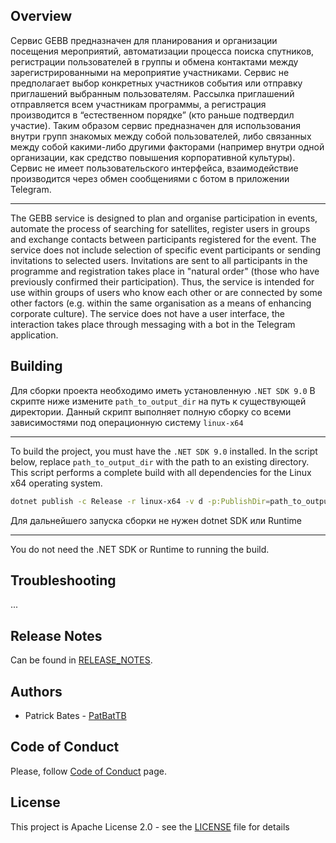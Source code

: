 ## Overview
Сервис GEBB предназначен для планирования и организации посещения мероприятий, автоматизации процесса поиска спутников, 
регистрации пользователей в группы и обмена контактами между зарегистрированными на мероприятие участниками.
Сервис не предполагает выбор конкретных участников события или отправку приглашений выбранным пользователям. 
Рассылка приглашений отправляется всем участникам программы, а регистрация производится в “естественном порядке” 
(кто раньше подтвердил участие). 
Таким образом сервис предназначен для использования внутри групп знакомых между собой пользователей, 
либо связанных между собой какими-либо другими факторами 
(например внутри одной организации, как средство повышения корпоративной культуры).
Сервис не имеет пользовательского интерфейса, 
взаимодействие производится через обмен сообщениями с ботом в приложении Telegram.
___
The GEBB service is designed to plan and organise participation in events, 
automate the process of searching for satellites, 
register users in groups and exchange contacts between participants registered for the event. 
The service does not include selection of specific event participants or sending invitations to selected users. 
Invitations are sent to all participants in the programme and registration takes place in "natural order" 
(those who have previously confirmed their participation). 
Thus, the service is intended for use within groups of users who know each other or are connected by some other factors 
(e.g. within the same organisation as a means of enhancing corporate culture). 
The service does not have a user interface, 
the interaction takes place through messaging with a bot in the Telegram application.

## Building

Для сборки проекта необходимо иметь установленную `.NET SDK 9.0`
В скрипте ниже измените `path_to_output_dir` на путь к существующей директории.
Данный скрипт выполняет полную сборку со всеми зависимостями под операционную систему `linux-x64`
___
To build the project, you must have the `.NET SDK 9.0` installed.
In the script below, replace `path_to_output_dir` with the path to an existing directory.
This script performs a complete build with all dependencies for the Linux x64 operating system.

```bash
dotnet publish -c Release -r linux-x64 -v d -p:PublishDir=path_to_output_dir,PublishSingleFile=true
```

Для дальнейшего запуска сборки не нужен dotnet SDK или Runtime
___
You do not need the .NET SDK or Runtime to running the build.


## Troubleshooting
...

## Release Notes
Can be found in [RELEASE_NOTES](RELEASE_NOTES.md).

## Authors
* Patrick Bates - [PatBatTB](https://github.com/PatBatTB)

## Code of Conduct
Please, follow [Code of Conduct](CODE_OF_CONDUCT.md) page.

## License
This project is Apache License 2.0 - see the [LICENSE](LICENSE) file for details
